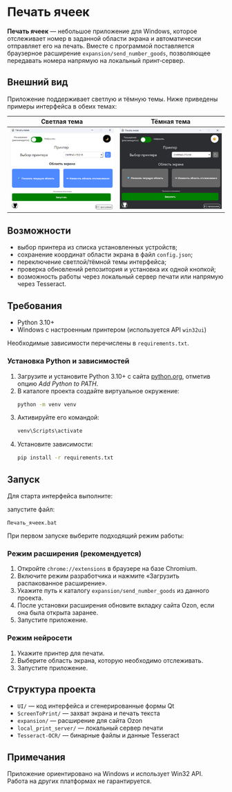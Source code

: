 # Печать ячеек

**Печать ячеек** — небольшое приложение для Windows, которое отслеживает номер в заданной области экрана и автоматически отправляет его на печать. Вместе с программой поставляется браузерное расширение `expansion/send_number_goods`, позволяющее передавать номера напрямую на локальный принт‑сервер.

## Внешний вид

Приложение поддерживает светлую и тёмную темы. Ниже приведены примеры интерфейса в обеих темах:

| Светлая тема | Тёмная тема |
|--------------|-------------|
|![img_5.png](img_black.png)|![img_4.png](img_white.png)|
## Возможности

- выбор принтера из списка установленных устройств;
- сохранение координат области экрана в файл `config.json`;
- переключение светлой/тёмной темы интерфейса;
- проверка обновлений репозитория и установка их одной кнопкой;
- возможность работы через локальный сервер печати или напрямую через Tesseract.

## Требования

- Python 3.10+
- Windows с настроенным принтером (используется API `win32ui`)

Необходимые зависимости перечислены в `requirements.txt`.

### Установка Python и зависимостей

1. Загрузите и установите Python 3.10+ с сайта [python.org](https://www.python.org/),
   отметив опцию *Add Python to PATH*.
2. В каталоге проекта создайте виртуальное окружение:
   ```bash
   python -m venv venv
   ```
3. Активируйте его командой:
   ```bash
   venv\Scripts\activate
   ```
4. Установите зависимости:
   ```bash
   pip install -r requirements.txt
   ```

## Запуск
Для старта интерфейса выполните:

запустите файл: 
```
Печать_ячеек.bat
```


При первом запуске выберите подходящий режим работы:

### Режим расширения (рекомендуется)
1. Откройте `chrome://extensions` в браузере на базе Chromium.
2. Включите режим разработчика и нажмите «Загрузить распакованное расширение».
3. Укажите путь к каталогу `expansion/send_number_goods` из данного проекта.
4. После установки расширения обновите вкладку сайта Ozon, если она была открыта заранее.
5. Запустите приложение.

### Режим нейросети
1. Укажите принтер для печати.
2. Выберите область экрана, которую необходимо отслеживать.
3. Запустите приложение.

## Структура проекта

- `UI/` — код интерфейса и сгенерированные формы Qt
- `ScreenToPrint/` — захват экрана и печать текста
- `expansion/` — расширение для сайта Ozon
- `local_print_server/` — локальный сервер печати
- `Tesseract-OCR/` — бинарные файлы и данные Tesseract

## Примечания

Приложение ориентировано на Windows и использует Win32 API. Работа на других платформах не гарантируется.
